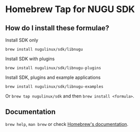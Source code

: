 # Homebrew Tap for NUGU SDK

## How do I install these formulae?

Install SDK only

    brew install nugulinux/sdk/libnugu

Install SDK with plugins

    brew install nugulinux/sdk/libnugu-plugins

Install SDK, plugins and example applications

    brew install nugulinux/sdk/libnugu-examples

Or `brew tap nugulinux/sdk` and then `brew install <formula>`.

## Documentation

`brew help`, `man brew` or check [Homebrew's documentation](https://docs.brew.sh).
